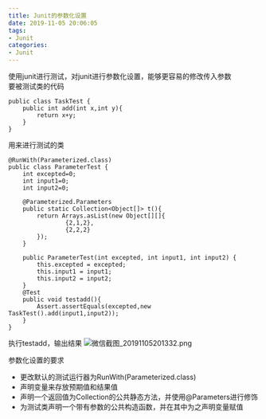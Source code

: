 ```yaml
---
title: Junit的参数化设置
date: 2019-11-05 20:06:05
tags:
- Junit
categories:
- Junit
---
```

使用junit进行测试，对junit进行参数化设置，能够更容易的修改传入参数  
要被测试类的代码
```
public class TaskTest {
    public int add(int x,int y){
        return x+y;
    }
}
```
用来进行测试的类
```
@RunWith(Parameterized.class)
public class ParameterTest {
    int excepted=0;
    int input1=0;
    int input2=0;
    
    @Parameterized.Parameters
    public static Collection<Object[]> t(){
        return Arrays.asList(new Object[][]{
                {2,1,2},
                {2,2,2}
        });
    }

    public ParameterTest(int excepted, int input1, int input2) {
        this.excepted = excepted;
        this.input1 = input1;
        this.input2 = input2;
    }
    @Test
    public void testadd(){
        Assert.assertEquals(excepted,new TaskTest().add(input1,input2));
    }
}
```
执行testadd，输出结果
![微信截图_20191105201332.png](https://i.loli.net/2019/11/05/aHd7z8ZNp2SLV4G.png)

参数化设置的要求
* 更改默认的测试运行器为RunWith(Parameterized.class)
* 声明变量来存放预期值和结果值
* 声明一个返回值为Collection的公共静态方法，并使用@Parameters进行修饰
* 为测试类声明一个带有参数的公共构造函数，并在其中为之声明变量赋值
